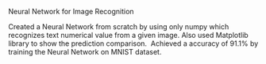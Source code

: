 Neural Network for Image Recognition​

Created a Neural Network from scratch by using only numpy which recognizes text numerical value from a given image. Also used Matplotlib library to show the prediction comparison. ​
Achieved a accuracy of 91.1% by training the Neural Network on MNIST dataset.
